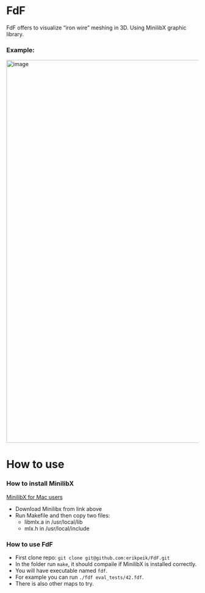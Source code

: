 # FdF
FdF offers to visualize “iron wire” meshing in 3D. Using MinilibX graphic library.

### Example:
<img width="1000" alt="image" src="https://user-images.githubusercontent.com/52178013/161597136-3fc5f38c-e145-4200-9e9b-785ecd06e2c9.png">

# How to use
### How to install MinilibX
[MinilibX for Mac users](https://github.com/erikpeik/FdF/files/8411854/minilibx_mms_20191025_beta.zip)
- Download Minilibx from link above
- Run Makefile and then copy two files:
  - libmlx.a in /usr/local/lib
  - mlx.h in /usr/local/include
### How to use FdF
- First clone repo: `git clone git@github.com:erikpeik/FdF.git`
- In the folder run `make`, it should compaile if MinilibX is installed correctly.
- You will have executable named `fdf`. 
- For example you can run `./fdf eval_tests/42.fdf`. 
- There is also other maps to try.
